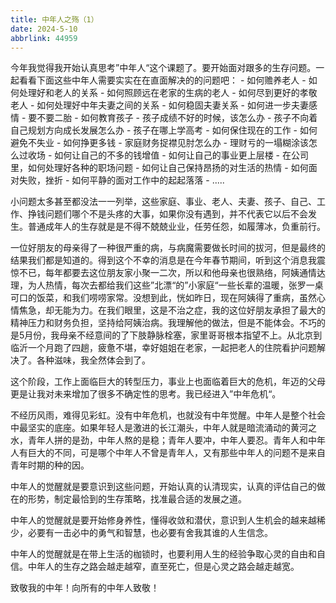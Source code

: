 ```yaml
---
title: 中年人之殇（1）
date: 2024-5-10
abbrlink: 44959
---
```


今年我觉得我开始认真思考”中年人“这个课题了。要开始面对跟多的生存问题。一起看看下面这些中年人需要实实在在直面解决的的问题吧：
    - 如何赡养老人
    - 如何处理好和老人的关系
    - 如何照顾远在老家的生病的老人
    - 如何尽到更好的孝敬老人
    - 如何处理好中年夫妻之间的关系
    - 如何稳固夫妻关系
    - 如何进一步夫妻感情
    - 要不要二胎
    - 如何教育孩子
    - 孩子成绩不好的时候，该怎么办
    - 孩子不向着自己规划方向成长发展怎么办
    - 孩子在哪上学高考
    - 如何保住现在的工作
    - 如何避免不失业
    - 如何挣更多钱
    - 家庭财务捉襟见肘怎么办
    - 理财亏的一塌糊涂该怎么过收场
    - 如何让自己的不多的钱增值
    - 如何让自己的事业更上层楼
    - 在公司里，如何处理好各种的职场问题
    - 如何让自己保持昂扬的对生活的热情
    - 如何面对失败，挫折
    - 如何平静的面对工作中的起起落落
    - .....

小问题太多甚至都没法一一列举，这些家庭、事业、老人、夫妻、孩子、自己、工作、挣钱问题们哪个不是头疼的大事，如果你没有遇到，并不代表它以后不会发生。普通成年人的生存就是是不得不兢兢业业，任劳任怨，如履薄冰，负重前行。

一位好朋友的母亲得了一种很严重的病，与病魔需要做长时间的拔河，但是最终的结果我们都是知道的。得到这个不幸的消息是在今年春节期间，听到这个消息我震惊不已，每年都要去这位朋友家小聚一二次，所以和他母亲也很熟络，阿姨通情达理，为人热情，每次去都给我们这些”北漂“的”小家庭“一些长辈的温暖，张罗一桌可口的饭菜，和我们唠唠家常。没想到此，恍如昨日，现在阿姨得了重病，虽然心情焦急，却无能为力。在我们眼里，这是不治之症，我的这位好朋友承担了最大的精神压力和财务负担，坚持给阿姨治病。我理解他的做法，但是不能体会。不巧的是5月份，我母亲不经意间的了下肢静脉栓塞，家里哥哥根本指望不上。从北京到临沂一个月跑了四趟，疲惫不堪，幸好姐姐在老家，一起把老人的住院看护问题解决了。各种滋味，我全然体会到了。

这个阶段，工作上面临巨大的转型压力，事业上也面临着巨大的危机，年迈的父母更是让我对未来增加了很多不确定性的思考。我已经进入”中年危机“。

不经历风雨，难得见彩虹。没有中年危机，也就没有中年觉醒。中年人是整个社会中最坚实的底座。如果年轻人是激进的长江潮头，中年人就是暗流涌动的黄河之水，青年人拼的是劲，中年人熬的是稳；青年人要冲，中年人要忍。青年人和中年人有巨大的不同，可是哪个中年人不曾是青年人，又有那些中年人的问题不是来自青年时期的种的因。

中年人的觉醒就是要意识到这些问题，开始认真的认清现实，认真的评估自己的做在的形势，制定最恰到的生存策略，找准最合适的发展之道。

中年人的觉醒就是要开始修身养性，懂得收敛和潜伏，意识到人生机会的越来越稀少，必要有一击必中的勇气和智慧，也必要有舍我其谁的人生信念。

中年人的觉醒就是在带上生活的枷锁时，也要利用人生的经验争取心灵的自由和自信。中年人的生存之路会越走越窄，直至死亡，但是心灵之路会越走越宽。

致敬我的中年！向所有的中年人致敬！